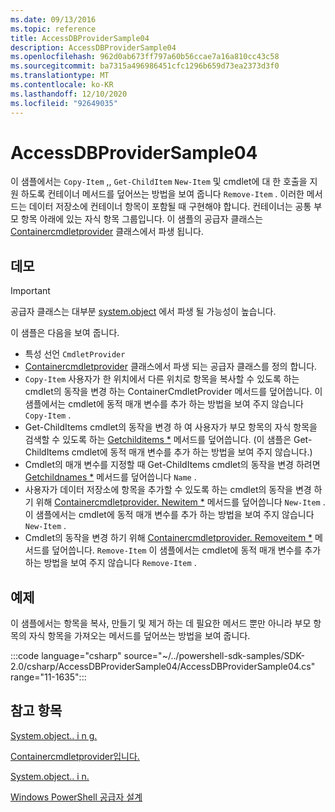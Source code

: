 ```yaml
---
ms.date: 09/13/2016
ms.topic: reference
title: AccessDBProviderSample04
description: AccessDBProviderSample04
ms.openlocfilehash: 962d0ab673ff797a60b56ccae7a16a810cc43c58
ms.sourcegitcommit: ba7315a496986451cfc1296b659d73ea2373d3f0
ms.translationtype: MT
ms.contentlocale: ko-KR
ms.lasthandoff: 12/10/2020
ms.locfileid: "92649035"
---
```

# <a name="accessdbprovidersample04"></a>AccessDBProviderSample04

이 샘플에서는 `Copy-Item` ,, `Get-ChildItem` `New-Item` 및 cmdlet에 대 한 호출을 지원 하도록 컨테이너 메서드를 덮어쓰는 방법을 보여 줍니다 `Remove-Item` . 이러한 메서드는 데이터 저장소에 컨테이너 항목이 포함될 때 구현해야 합니다. 컨테이너는 공통 부모 항목 아래에 있는 자식 항목 그룹입니다. 이 샘플의 공급자 클래스는 [Containercmdletprovider](/dotnet/api/System.Management.Automation.Provider.ContainerCmdletProvider) 클래스에서 파생 됩니다.

## <a name="demonstrates"></a>데모

> [!IMPORTANT]
> 공급자 클래스는 대부분 [system.object](/dotnet/api/System.Management.Automation.Provider.NavigationCmdletProvider) 에서 파생 될 가능성이 높습니다.

이 샘플은 다음을 보여 줍니다.

- 특성 선언 `CmdletProvider`
- [Containercmdletprovider](/dotnet/api/System.Management.Automation.Provider.ContainerCmdletProvider) 클래스에서 파생 되는 공급자 클래스를 정의 합니다.
- [](/dotnet/api/System.Management.Automation.Provider.ContainerCmdletProvider.CopyItem) `Copy-Item` 사용자가 한 위치에서 다른 위치로 항목을 복사할 수 있도록 하는 cmdlet의 동작을 변경 하는 ContainerCmdletProvider 메서드를 덮어씁니다. 이 샘플에서는 cmdlet에 동적 매개 변수를 추가 하는 방법을 보여 주지 않습니다 `Copy-Item` .
- Get-ChildItems cmdlet의 동작을 변경 하 여 사용자가 부모 항목의 자식 항목을 검색할 수 있도록 하는 [Getchilditems *](/dotnet/api/System.Management.Automation.Provider.ContainerCmdletProvider.GetChildItems) 메서드를 덮어씁니다. (이 샘플은 Get-ChildItems cmdlet에 동적 매개 변수를 추가 하는 방법을 보여 주지 않습니다.)
- Cmdlet의 매개 변수를 지정할 때 Get-ChildItems cmdlet의 동작을 변경 하려면 [Getchildnames *](/dotnet/api/System.Management.Automation.Provider.ContainerCmdletProvider.GetChildNames) 메서드를 덮어씁니다 `Name` .
- 사용자가 데이터 저장소에 항목을 추가할 수 있도록 하는 cmdlet의 동작을 변경 하기 위해 [Containercmdletprovider. Newitem *](/dotnet/api/System.Management.Automation.Provider.ContainerCmdletProvider.NewItem) 메서드를 덮어씁니다 `New-Item` . 이 샘플에서는 cmdlet에 동적 매개 변수를 추가 하는 방법을 보여 주지 않습니다 `New-Item` .
- Cmdlet의 동작을 변경 하기 위해 [Containercmdletprovider. Removeitem *](/dotnet/api/System.Management.Automation.Provider.ContainerCmdletProvider.RemoveItem) 메서드를 덮어씁니다. `Remove-Item` 이 샘플에서는 cmdlet에 동적 매개 변수를 추가 하는 방법을 보여 주지 않습니다 `Remove-Item` .

## <a name="example"></a>예제

이 샘플에서는 항목을 복사, 만들기 및 제거 하는 데 필요한 메서드 뿐만 아니라 부모 항목의 자식 항목을 가져오는 메서드를 덮어쓰는 방법을 보여 줍니다.

:::code language="csharp" source="~/../powershell-sdk-samples/SDK-2.0/csharp/AccessDBProviderSample04/AccessDBProviderSample04.cs" range="11-1635":::

## <a name="see-also"></a>참고 항목

[System.object.. i n g.](/dotnet/api/System.Management.Automation.Provider.ItemCmdletProvider)

[Containercmdletprovider입니다.](/dotnet/api/System.Management.Automation.Provider.ContainerCmdletProvider)

[System.object.. i n.](/dotnet/api/System.Management.Automation.Provider.NavigationCmdletProvider)

[Windows PowerShell 공급자 설계](./provider-types.md)
